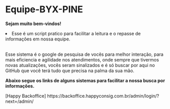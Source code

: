# Equipe-BYX-PINE

**Sejam muito bem-vindos!**

<li>Esse é um script pratico para facilitar a leitura e o repasse de informações em nossa equipe.</li>

<br> Esse sistema é o google de pesquisa de vocês para melhor interação, para mais eficiencia e agilidade nos atendimentos, onde sempre que tivermos novas atualizações, vocês seram sinalizados e é só buscar por aqui no GitHub que você terá tudo que precisa na palma da sua mão. <br>

**Abaixo segue os links de alguns sistemas para facilitar a nossa busca por informações.**

<link>[Happy Backoffice] https://backoffice.happyconsig.com.br/admin/login/?next=/admin/<link>

